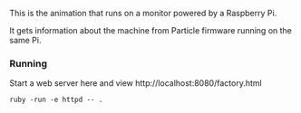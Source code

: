 This is the animation that runs on a monitor powered by a Raspberry Pi.

It gets information about the machine from Particle firmware running on the same Pi.


### Running

Start a web server here and view http://localhost:8080/factory.html

```
ruby -run -e httpd -- .
```

